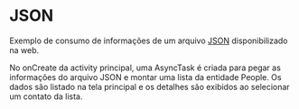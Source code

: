 # JSON
Exemplo de consumo de informações de um arquivo [JSON](http://private-61391-person9.apiary-mock.com/people) disponibilizado na web.

No onCreate da activity principal, uma AsyncTask é criada para pegar as informações do arquivo JSON e montar uma lista da entidade People. Os dados são listado na tela principal e os detalhes são exibidos ao selecionar um contato da lista.





